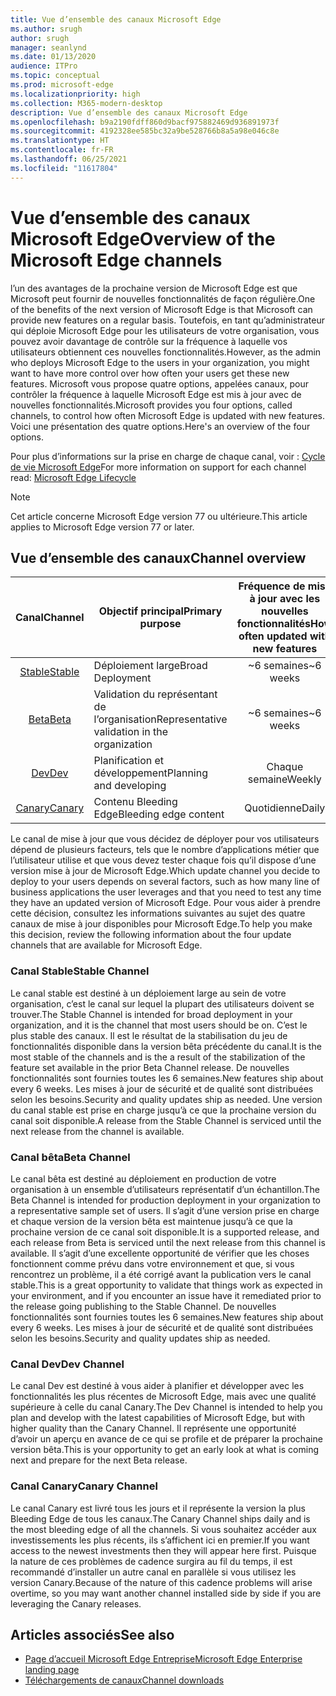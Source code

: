```yaml
---
title: Vue d’ensemble des canaux Microsoft Edge
ms.author: srugh
author: srugh
manager: seanlynd
ms.date: 01/13/2020
audience: ITPro
ms.topic: conceptual
ms.prod: microsoft-edge
ms.localizationpriority: high
ms.collection: M365-modern-desktop
description: Vue d’ensemble des canaux Microsoft Edge
ms.openlocfilehash: b9a2190fdff860d9bacf975882469d936891973f
ms.sourcegitcommit: 4192328ee585bc32a9be528766b8a5a98e046c8e
ms.translationtype: HT
ms.contentlocale: fr-FR
ms.lasthandoff: 06/25/2021
ms.locfileid: "11617804"
---
```

# <a name="overview-of-the-microsoft-edge-channels"></a><span data-ttu-id="40130-103">Vue d’ensemble des canaux Microsoft Edge</span><span class="sxs-lookup"><span data-stu-id="40130-103">Overview of the Microsoft Edge channels</span></span>

<span data-ttu-id="40130-104">l’un des avantages de la prochaine version de Microsoft Edge est que Microsoft peut fournir de nouvelles fonctionnalités de façon régulière.</span><span class="sxs-lookup"><span data-stu-id="40130-104">One of the benefits of the next version of Microsoft Edge is that Microsoft can provide new features on a regular basis.</span></span> <span data-ttu-id="40130-105">Toutefois, en tant qu’administrateur qui déploie Microsoft Edge pour les utilisateurs de votre organisation, vous pouvez avoir davantage de contrôle sur la fréquence à laquelle vos utilisateurs obtiennent ces nouvelles fonctionnalités.</span><span class="sxs-lookup"><span data-stu-id="40130-105">However, as the admin who deploys Microsoft Edge to the users in your organization, you might want to have more control over how often your users get these new features.</span></span> <span data-ttu-id="40130-106">Microsoft vous propose quatre options, appelées canaux, pour contrôler la fréquence à laquelle Microsoft Edge est mis à jour avec de nouvelles fonctionnalités.</span><span class="sxs-lookup"><span data-stu-id="40130-106">Microsoft provides you four options, called channels, to control how often Microsoft Edge is updated with new features.</span></span> <span data-ttu-id="40130-107">Voici une présentation des quatre options.</span><span class="sxs-lookup"><span data-stu-id="40130-107">Here's an overview of the four options.</span></span>

<span data-ttu-id="40130-108">Pour plus d’informations sur la prise en charge de chaque canal, voir : [Cycle de vie Microsoft Edge](/deployedge/microsoft-edge-support-lifecycle)</span><span class="sxs-lookup"><span data-stu-id="40130-108">For more information on support for each channel read: [Microsoft Edge Lifecycle](/deployedge/microsoft-edge-support-lifecycle)</span></span>
  
> [!NOTE]
> <span data-ttu-id="40130-109">Cet article concerne Microsoft Edge version 77 ou ultérieure.</span><span class="sxs-lookup"><span data-stu-id="40130-109">This article applies to Microsoft Edge version 77 or later.</span></span>

## <a name="channel-overview"></a><span data-ttu-id="40130-110">Vue d’ensemble des canaux</span><span class="sxs-lookup"><span data-stu-id="40130-110">Channel overview</span></span>

|<span data-ttu-id="40130-111">Canal</span><span class="sxs-lookup"><span data-stu-id="40130-111">Channel</span></span>|<span data-ttu-id="40130-112">Objectif principal</span><span class="sxs-lookup"><span data-stu-id="40130-112">Primary purpose</span></span>|<span data-ttu-id="40130-113">Fréquence de mise à jour avec les nouvelles fonctionnalités</span><span class="sxs-lookup"><span data-stu-id="40130-113">How often updated with new features</span></span>|<span data-ttu-id="40130-114">Prise en charge</span><span class="sxs-lookup"><span data-stu-id="40130-114">Supported?</span></span>|
|:---:|---|:---:|:---:|
|[<span data-ttu-id="40130-115">Stable</span><span class="sxs-lookup"><span data-stu-id="40130-115">Stable</span></span>](#stable-channel)|<span data-ttu-id="40130-116">Déploiement large</span><span class="sxs-lookup"><span data-stu-id="40130-116">Broad Deployment</span></span>|<span data-ttu-id="40130-117">~6 semaines</span><span class="sxs-lookup"><span data-stu-id="40130-117">~6 weeks</span></span>|<span data-ttu-id="40130-118">Oui</span><span class="sxs-lookup"><span data-stu-id="40130-118">Yes</span></span>|
|[<span data-ttu-id="40130-119">Beta</span><span class="sxs-lookup"><span data-stu-id="40130-119">Beta</span></span>](#beta-channel)|<span data-ttu-id="40130-120">Validation du représentant de l’organisation</span><span class="sxs-lookup"><span data-stu-id="40130-120">Representative validation in the organization</span></span>|<span data-ttu-id="40130-121">~6 semaines</span><span class="sxs-lookup"><span data-stu-id="40130-121">~6 weeks</span></span>|<span data-ttu-id="40130-122">Oui</span><span class="sxs-lookup"><span data-stu-id="40130-122">Yes</span></span>|
|[<span data-ttu-id="40130-123">Dev</span><span class="sxs-lookup"><span data-stu-id="40130-123">Dev</span></span>](#dev-channel)|<span data-ttu-id="40130-124">Planification et développement</span><span class="sxs-lookup"><span data-stu-id="40130-124">Planning and developing</span></span>|<span data-ttu-id="40130-125">Chaque semaine</span><span class="sxs-lookup"><span data-stu-id="40130-125">Weekly</span></span>|<span data-ttu-id="40130-126">Non</span><span class="sxs-lookup"><span data-stu-id="40130-126">No</span></span>|
|[<span data-ttu-id="40130-127">Canary</span><span class="sxs-lookup"><span data-stu-id="40130-127">Canary</span></span>](#canary-channel)|<span data-ttu-id="40130-128">Contenu Bleeding Edge</span><span class="sxs-lookup"><span data-stu-id="40130-128">Bleeding edge content</span></span>|<span data-ttu-id="40130-129">Quotidienne</span><span class="sxs-lookup"><span data-stu-id="40130-129">Daily</span></span>|<span data-ttu-id="40130-130">Non</span><span class="sxs-lookup"><span data-stu-id="40130-130">No</span></span>|

<span data-ttu-id="40130-131">Le canal de mise à jour que vous décidez de déployer pour vos utilisateurs dépend de plusieurs facteurs, tels que le nombre d’applications métier que l’utilisateur utilise et que vous devez tester chaque fois qu’il dispose d’une version mise à jour de Microsoft Edge.</span><span class="sxs-lookup"><span data-stu-id="40130-131">Which update channel you decide to deploy to your users depends on several factors, such as how many line of business applications the user leverages and that you need to test any time they have an updated version of Microsoft Edge.</span></span> <span data-ttu-id="40130-132">Pour vous aider à prendre cette décision, consultez les informations suivantes au sujet des quatre canaux de mise à jour disponibles pour Microsoft Edge.</span><span class="sxs-lookup"><span data-stu-id="40130-132">To help you make this decision, review the following information about the four update channels that are available for Microsoft Edge.</span></span>

### <a name="stable-channel"></a><span data-ttu-id="40130-133">Canal Stable</span><span class="sxs-lookup"><span data-stu-id="40130-133">Stable Channel</span></span>

<span data-ttu-id="40130-134">Le canal stable est destiné à un déploiement large au sein de votre organisation, c’est le canal sur lequel la plupart des utilisateurs doivent se trouver.</span><span class="sxs-lookup"><span data-stu-id="40130-134">The Stable Channel is intended for broad deployment in your organization, and it is the channel that most users should be on.</span></span> <span data-ttu-id="40130-135">C’est le plus stable des canaux. Il est le résultat de la stabilisation du jeu de fonctionnalités disponible dans la version bêta précédente du canal.</span><span class="sxs-lookup"><span data-stu-id="40130-135">It is the most stable of the channels and is the a result of the stabilization of the feature set available in the prior Beta Channel release.</span></span> <span data-ttu-id="40130-136">De nouvelles fonctionnalités sont fournies toutes les 6 semaines.</span><span class="sxs-lookup"><span data-stu-id="40130-136">New features ship about every 6 weeks.</span></span> <span data-ttu-id="40130-137">Les mises à jour de sécurité et de qualité sont distribuées selon les besoins.</span><span class="sxs-lookup"><span data-stu-id="40130-137">Security and quality updates ship as needed.</span></span> <span data-ttu-id="40130-138">Une version du canal stable est prise en charge jusqu’à ce que la prochaine version du canal soit disponible.</span><span class="sxs-lookup"><span data-stu-id="40130-138">A release from the Stable Channel is serviced until the next release from the channel is available.</span></span>

### <a name="beta-channel"></a><span data-ttu-id="40130-139">Canal bêta</span><span class="sxs-lookup"><span data-stu-id="40130-139">Beta Channel</span></span>

<span data-ttu-id="40130-140">Le canal bêta est destiné au déploiement en production de votre organisation à un ensemble d’utilisateurs représentatif d’un échantillon.</span><span class="sxs-lookup"><span data-stu-id="40130-140">The Beta Channel is intended for production deployment in your organization to a representative sample set of users.</span></span> <span data-ttu-id="40130-141">Il s’agit d’une version prise en charge et chaque version de la version bêta est maintenue jusqu’à ce que la prochaine version de ce canal soit disponible.</span><span class="sxs-lookup"><span data-stu-id="40130-141">It is a supported release, and each release from Beta is serviced until the next release from this channel is available.</span></span> <span data-ttu-id="40130-142">Il s’agit d’une excellente opportunité de vérifier que les choses fonctionnent comme prévu dans votre environnement et que, si vous rencontrez un problème, il a été corrigé avant la publication vers le canal stable.</span><span class="sxs-lookup"><span data-stu-id="40130-142">This is a great opportunity to validate that things work as expected in your environment, and if you encounter an issue have it remediated prior to the release going publishing to the Stable Channel.</span></span> <span data-ttu-id="40130-143">De nouvelles fonctionnalités sont fournies toutes les 6 semaines.</span><span class="sxs-lookup"><span data-stu-id="40130-143">New features ship about every 6 weeks.</span></span> <span data-ttu-id="40130-144">Les mises à jour de sécurité et de qualité sont distribuées selon les besoins.</span><span class="sxs-lookup"><span data-stu-id="40130-144">Security and quality updates ship as needed.</span></span>

### <a name="dev-channel"></a><span data-ttu-id="40130-145">Canal Dev</span><span class="sxs-lookup"><span data-stu-id="40130-145">Dev Channel</span></span>

<span data-ttu-id="40130-146">Le canal Dev est destiné à vous aider à planifier et développer avec les fonctionnalités les plus récentes de Microsoft Edge, mais avec une qualité supérieure à celle du canal Canary.</span><span class="sxs-lookup"><span data-stu-id="40130-146">The Dev Channel is intended to help you plan and develop with the latest capabilities of Microsoft Edge, but with higher quality than the Canary Channel.</span></span> <span data-ttu-id="40130-147">Il représente une opportunité d’avoir un aperçu en avance de ce qui se profile et de préparer la prochaine version bêta.</span><span class="sxs-lookup"><span data-stu-id="40130-147">This is your opportunity to get an early look at what is coming next and prepare for the next Beta release.</span></span>

### <a name="canary-channel"></a><span data-ttu-id="40130-148">Canal Canary</span><span class="sxs-lookup"><span data-stu-id="40130-148">Canary Channel</span></span>

<span data-ttu-id="40130-149">Le canal Canary est livré tous les jours et il représente la version la plus Bleeding Edge de tous les canaux.</span><span class="sxs-lookup"><span data-stu-id="40130-149">The Canary Channel ships daily and is the most bleeding edge of all the channels.</span></span> <span data-ttu-id="40130-150">Si vous souhaitez accéder aux investissements les plus récents, ils s’affichent ici en premier.</span><span class="sxs-lookup"><span data-stu-id="40130-150">If you want access to the newest investments then they will appear here first.</span></span> <span data-ttu-id="40130-151">Puisque la nature de ces problèmes de cadence surgira au fil du temps, il est recommandé d’installer un autre canal en parallèle si vous utilisez les version Canary.</span><span class="sxs-lookup"><span data-stu-id="40130-151">Because of the nature of this cadence problems will arise overtime, so you may want another channel installed side by side if you are leveraging the Canary releases.</span></span>

## <a name="see-also"></a><span data-ttu-id="40130-152">Articles associés</span><span class="sxs-lookup"><span data-stu-id="40130-152">See also</span></span>

- [<span data-ttu-id="40130-153">Page d’accueil Microsoft Edge Entreprise</span><span class="sxs-lookup"><span data-stu-id="40130-153">Microsoft Edge Enterprise landing page</span></span>](https://aka.ms/EdgeEnterprise)
- [<span data-ttu-id="40130-154">Téléchargements de canaux</span><span class="sxs-lookup"><span data-stu-id="40130-154">Channel downloads</span></span>](https://aka.ms/EdgeEnterprise)
